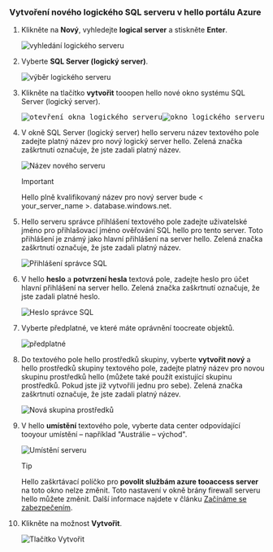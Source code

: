 ### <a name="create-a-new-logical-sql-server-in-hello-azure-portal"></a>Vytvoření nového logického SQL serveru v hello portálu Azure

1. Klikněte na **Nový**, vyhledejte **logical server** a stiskněte **Enter**.

    ![vyhledání logického serveru](./media/sql-data-warehouse-create-logical-server/search-logical-server.png)
2. Vyberte **SQL Server (logický server)**. 

    ![výběr logického serveru](./media/sql-data-warehouse-create-logical-server/select-logical-server.png)
  
3. Klikněte na tlačítko **vytvořit** tooopen hello nové okno systému SQL Server (logický server).

   <kbd>![otevření okna logického serveru](./media/sql-data-warehouse-create-logical-server/open-logical-server-blade.png)</kbd><kbd>![okno logického serveru](./media/sql-data-warehouse-create-logical-server/logical-server-blade.png)</kbd>
  
3. V okně SQL Server (logický server) hello serveru název textového pole zadejte platný název pro nový logický server hello. Zelená značka zaškrtnutí označuje, že jste zadali platný název.
    
    ![Název nového serveru](./media/sql-data-warehouse-create-logical-server/new-name-logical-server.png)

    > [!IMPORTANT]
    > Hello plně kvalifikovaný název pro nový server bude < your_server_name >. database.windows.net.
    >
    
4. Hello serveru správce přihlášení textového pole zadejte uživatelské jméno pro přihlašovací jméno ověřování SQL hello pro tento server. Toto přihlášení je známý jako hlavní přihlášení na server hello. Zelená značka zaškrtnutí označuje, že jste zadali platný název.
    
    ![Přihlášení správce SQL](./media/sql-data-warehouse-create-logical-server/sql-admin-login.png)
5. V hello **heslo** a **potvrzení hesla** textová pole, zadejte heslo pro účet hlavní přihlášení na server hello. Zelená značka zaškrtnutí označuje, že jste zadali platné heslo.
    
    ![Heslo správce SQL](./media/sql-data-warehouse-create-logical-server/sql-admin-password.png)
6. Vyberte předplatné, ve které máte oprávnění toocreate objektů.

    ![předplatné](./media/sql-data-warehouse-create-logical-server/subscription.png)
7. Do textového pole hello prostředků skupiny, vyberte **vytvořit nový** a hello prostředků skupiny textového pole, zadejte platný název pro novou skupinu prostředků hello (můžete také použít existující skupinu prostředků. Pokud jste již vytvořili jednu pro sebe). Zelená značka zaškrtnutí označuje, že jste zadali platný název.

    ![Nová skupina prostředků](./media/sql-data-warehouse-create-logical-server/new-resource-group.png)

8. V hello **umístění** textového pole, vyberte data center odpovídající tooyour umístění – například "Austrálie – východ".
    
    ![Umístění serveru](./media/sql-data-warehouse-create-logical-server/server-location.png)
    
    > [!TIP]
    > Hello zaškrtávací políčko pro **povolit službám azure tooaccess server** na toto okno nelze změnit. Toto nastavení v okně brány firewall serveru hello můžete změnit. Další informace najdete v článku [Začínáme se zabezpečením](../articles/sql-database/sql-database-manage-servers-portal.md).
    >
    
9. Klikněte na možnost **Vytvořit**.

    ![Tlačítko Vytvořit](./media/sql-data-warehouse-create-logical-server/create.png)

